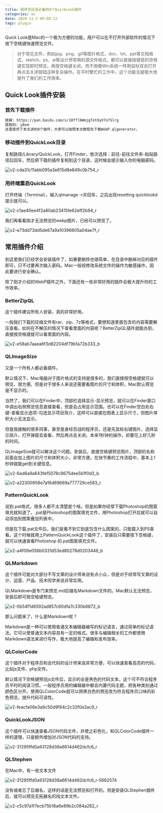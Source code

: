 ```yaml
---
title: 程序员应该必备的8个QuickLook插件
categories: os
date: 2020-11-2 09:08:13
tags: plugin
---
```


Quick Look是Mac的一个极为方便的功能，用户可以在不打开外部软件的情况下按下空格键快速预览文件。

> 对于常见文件，例如jpg、png、gif等图片格式，doc、txt、ppt等文档格式，sketch、ps、ai等设计师常用的源文件格式，都可以直接按键盘的空格键实现即时预览，再按空格键关闭，而不用像Win系统一样用鼠标双击打开再点击关闭按钮这种复杂操作。在平时繁忙的工作中，这个功能无疑极大地提升了我们的工作效率。



## Quick Look插件安装

### 首先下载插件

```bash
链接: https://pan.baidu.com/s/18fflbWmjgTotOyX7o7Slrg
提取码: y8xm
这里提供了本文讲的8个插件，大家可以按照本文教程先下载WebP.qlgenerator。
```



###  移动插件到QuickLook目录

复制路径/Library/QuickLook，打开Finder，依次选择：前往-前往文件夹-粘贴路径后回车，然后把下载的插件复制到这个目录，这时候会提示输入你的电脑密码。

![v2-cda31c11abb095a3e615d8e849c0b754_r](%E7%A8%8B%E5%BA%8F%E5%91%98%E5%BA%94%E8%AF%A5%E5%BF%85%E5%A4%87%E7%9A%848%E4%B8%AAQuickLook%E6%8F%92%E4%BB%B6/v2-cda31c11abb095a3e615d8e849c0b754_r.jpg)

###  用终端重启QuickLook

打开终端（Terminal），输入qlmanage -r并回车，之后出现resetting quicklookd提示就可以。

![v2-c1ae40ee4f2a80ab23415fe62eff2b94_r](%E7%A8%8B%E5%BA%8F%E5%91%98%E5%BA%94%E8%AF%A5%E5%BF%85%E5%A4%87%E7%9A%848%E4%B8%AAQuickLook%E6%8F%92%E4%BB%B6/v2-c1ae40ee4f2a80ab23415fe62eff2b94_r.jpg)

我们再看看刚才无法预览的webp图片，已经可以预览了。

![v2-e73dd73dd5de67a9a10396605a04ae7f_r](%E7%A8%8B%E5%BA%8F%E5%91%98%E5%BA%94%E8%AF%A5%E5%BF%85%E5%A4%87%E7%9A%848%E4%B8%AAQuickLook%E6%8F%92%E4%BB%B6/v2-e73dd73dd5de67a9a10396605a04ae7f_r.jpg)





## 常用插件介绍

到这里我们已经学会安装插件了，如果要删除也很简单，在目录中删掉对应的插件即可，只不过要再次输入密码。Mac一般视修改系统文件的操作为敏感操作，因此要进行安全确认。

除了刚才介绍的WebP插件之外，下面还有一些非常好用的插件会极大提升你的工作效率。

### BetterZipQL

这个插件建议所有人安装，真的非常好用。

一般我们下载的压缩文件有rar、zip、7z等格式，要想知道里面包含的内容需要解压查看。如何在不解压的情况下查看里面的内容呢？BetterZipQL插件就能办到，直接按空格键就可以看里面的内容。

![v2-e58ab7aaea6f3d82204df79b1a72b333_b](%E7%A8%8B%E5%BA%8F%E5%91%98%E5%BA%94%E8%AF%A5%E5%BF%85%E5%A4%87%E7%9A%848%E4%B8%AAQuickLook%E6%8F%92%E4%BB%B6/v2-e58ab7aaea6f3d82204df79b1a72b333_b.jpg)



### QLImageSize

又是一个所有人都必备插件。

默认情况下，Mac电脑对于图片格式的支持是很多的，我们直接按空格键就可以预览，很方便。但是对于很多人来说还需要看图片的尺寸和体积，Mac默认预览是不显示的。

当然了，我们可以在Finder中，顶部栏选择显示-显示预览，就可以在Finder窗口中调出右侧预览信息直接查看，但是会占用显示范围。也可以在Finder空白处右键-查看显示选项-勾选显示项目简介，这样可以直接在图表上显示尺寸，但图片体积大小无法显示。

但是我接触的很多同事，甚至是身经百战的程序员，还是先鼠标右键图片，选择显示简介，打开弹窗去查看，然后再点击关闭。本来1秒钟的操作，却要花上好几秒的时间。



QLImageSize就可以解决这个问题。安装后，直接空格键预览图片，顶部的名称前面会加上图片的尺寸和体积大小，非常方便。在快节奏的工作流程中，基本上1秒钟就能get到关键信息。

![v2-6ad6a9a643fef5078c9675dee5b1f0d3_b](%E7%A8%8B%E5%BA%8F%E5%91%98%E5%BA%94%E8%AF%A5%E5%BF%85%E5%A4%87%E7%9A%848%E4%B8%AAQuickLook%E6%8F%92%E4%BB%B6/v2-6ad6a9a643fef5078c9675dee5b1f0d3_b.jpg)

![v2-a22300958e7a16d69669a777729ce583_r](%E7%A8%8B%E5%BA%8F%E5%91%98%E5%BA%94%E8%AF%A5%E5%BF%85%E5%A4%87%E7%9A%848%E4%B8%AAQuickLook%E6%8F%92%E4%BB%B6/v2-a22300958e7a16d69669a777729ce583_r.jpg)



### PatternQuickLook

说到.pat格式，很多人都不太清楚是个啥。但是如果你经常下载Photoshop的图案填充就知道了。.pat是Photoshop的图案填充文件，用Photoshop打开后就可以自动添加到图案叠加列表中。

但是在下载.pat文件后，我们是看不到它到底包含什么图案的，只能载入到PS查看。这个时候就用上PatternQuickLook这个插件了，安装后只需要按下空格键，就可以快速查看Photoshop 的.pat图案填充文件。

![v2-a4f09e056b0331d53ed80278d0203446_b](%E7%A8%8B%E5%BA%8F%E5%91%98%E5%BA%94%E8%AF%A5%E5%BF%85%E5%A4%87%E7%9A%848%E4%B8%AAQuickLook%E6%8F%92%E4%BB%B6/v2-a4f09e056b0331d53ed80278d0203446_b.jpg)



### QLMarkdown

这个插件可能对大部分不写文章的设计师来说有点小众，但是对于经常写文章的设计、运营、产品、技术同学来说非常实用。

QLMarkdown是专门来预览.md后缀名Markdown文件的。Mac默认无法预览，安装后即可按空格键预览。

![v2-0b54f1d6592ad857c60dfa7c330b6872_b](%E7%A8%8B%E5%BA%8F%E5%91%98%E5%BA%94%E8%AF%A5%E5%BF%85%E5%A4%87%E7%9A%848%E4%B8%AAQuickLook%E6%8F%92%E4%BB%B6/v2-0b54f1d6592ad857c60dfa7c330b6872_b.jpg)

那么问题来了，什么是Markdown呢？

Markdown是一种可以使用普通文本编辑器编写的标记语言，通过简单的标记语法，它可以使普通文本内容具有一定的格式。很多与编辑相关的工作都使用Markdown语法来进行写作，极大地提高了编辑和发布效率。

### QLColorCode

这个插件对于程序员和会代码的设计师来说非常方便，可以快速查看高亮的代码，比如js文件、php文件。

默认情况下空格键预览js文件后，显示的全是黑色的代码文本，这个可不符合程序员平时的阅读习惯。一般程序员用的编辑器中都会内置代码主题，把各种类别通过颜色区分开。使用QLColorCode就可以把黑白色的预览改为符合程序员口味的彩色预览，提升代码可读性。

![v2-feacfa06e3a9c50d9f84c2c32f0a3ac9_r](%E7%A8%8B%E5%BA%8F%E5%91%98%E5%BA%94%E8%AF%A5%E5%BF%85%E5%A4%87%E7%9A%848%E4%B8%AAQuickLook%E6%8F%92%E4%BB%B6/v2-feacfa06e3a9c50d9f84c2c32f0a3ac9_r.jpg)



### QuickLookJSON

这个插件可以快速查看JSON代码文件，并使之彩色化，和QLColorCode插件一样的道理，只是额外增加对JSON代码的支持。

![v2-31295ffd0a93128d38a6614d462dcfc6_r](%E7%A8%8B%E5%BA%8F%E5%91%98%E5%BA%94%E8%AF%A5%E5%BF%85%E5%A4%87%E7%9A%848%E4%B8%AAQuickLook%E6%8F%92%E4%BB%B6/v2-31295ffd0a93128d38a6614d462dcfc6_r.jpg)



### QLStephen

在Mac中，有一些文本文件

![v2-31295ffd0a93128d38a6614d462dcfc6_r-5662574](%E7%A8%8B%E5%BA%8F%E5%91%98%E5%BA%94%E8%AF%A5%E5%BF%85%E5%A4%87%E7%9A%848%E4%B8%AAQuickLook%E6%8F%92%E4%BB%B6/v2-31295ffd0a93128d38a6614d462dcfc6_r-5662574.jpg)

没有或者忘了后缀名，这样的话是无法预览和打开的。但是安装QLStephen插件后，就可以预览无拓展名的纯文本文件。

![v2-c5c97a1f7ecb75b18a6e89b2c084a282_r](%E7%A8%8B%E5%BA%8F%E5%91%98%E5%BA%94%E8%AF%A5%E5%BF%85%E5%A4%87%E7%9A%848%E4%B8%AAQuickLook%E6%8F%92%E4%BB%B6/v2-c5c97a1f7ecb75b18a6e89b2c084a282_r.jpg)

